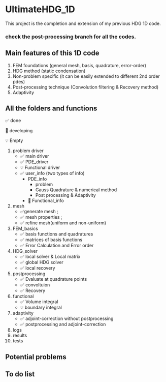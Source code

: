 # UltimateHDG_1D

This project is the completion and extension of my previous HDG 1D code.

### check the post-processing branch for all the codes. 

## Main features of this 1D code

1. FEM foundations (general mesh, basis, quadrature, error-order)
2. HDG method (static condensation)
2. Non-problem specific (it can be easily extended to different 2nd order pdes)
3. Post-processing technique (Convolution filtering & Recovery method)
4. Adaptivity



## All the folders and functions
:white_check_mark: done

:wrench: developing

:bulb: Empty
1. problem driver
    * :white_check_mark: main driver
    * :white_check_mark: PDE_driver
    * :bulb: Functional driver
    * :white_check_mark: user_info (two types of info)  
      * PDE_info
        * problem
        * Gauss Quadrature & numerical method
        * Post processing & Adaptivity
      * :wrench: Functional_info
2. mesh
    * :white_check_mark:generate mesh  ;
    * :white_check_mark: mesh properties ;
    * :white_check_mark: refine mesh(uniform and non-uniform)
3. FEM_basics
    * :white_check_mark: basis functions and quadratures
    * :white_check_mark: matrices of basis functions
    * :white_check_mark: Error Calculation and Error order
4. HDG_solver
    * :white_check_mark: local solver & Local matrix
    * :white_check_mark: global HDG solver
    * :white_check_mark: local recovery
5. postprocessing
    * :white_check_mark: Evaluate at quadrature points
    * :white_check_mark: convoltuion
    * :white_check_mark: Recovery
6. functional
    * :white_check_mark: Volume integral
    * :bulb: boundary integral
7. adaptivity
    * :white_check_mark: adjoint-correction without postprocessing
    * :white_check_mark: postprocessing and adjoint-correction
8. logs
9. results
10. tests


## Potential problems



## To do list
